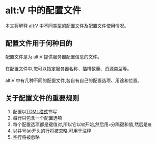 # alt:V 中的配置文件  

本文将解释 alt:V 中不同类型的配置文件及配置文件使用情况。

## 配置文件用于何种目的

配置文件是为 alt:V 提供服务器配置信息的文件。<br>  
在配置文件中,您可以指定服务器名称、插槽数量、资源类型等。<br>  
alt:V 中有几种不同的配置文件,各自有自己的配置选项、用途和位置。

## 关于配置文件的重要规则  

1. 配置以[TOML格式](https://toml.io/en/)书写 
2. 每行只包含一个配置选项
3. 每个配置选项都是键值对,所以它以`键`开始,然后用`=`分隔键和值,然后是`值` 
4. 以井号(`#`)开头的行将被忽略,可用于注释
5. 空行将被忽略
